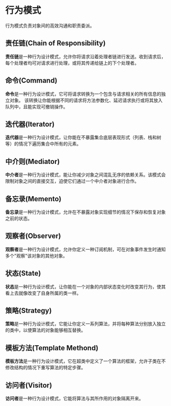 # 行为模式

行为模式负责对象间的高效沟通和职责委派。

## 责任链(Chain of Responsibility)

**责任链**是一种行为设计模式，允许你将请求沿着处理者链进行发送。收到请求后，每个处理者均可对请求进行处理，或将其传递给链上的下个处理者。

## 命令(Command)

**命令**是一种行为设计模式，它可将请求转换为一个包含与请求相关的所有信息的独立对象。
该转换让你能根据不同的请求将方法参数化、延迟请求执行或将其放入队列中，且能实现可撤销操作。

## 迭代器(Iterator)

**迭代器**是一种行为设计模式，让你能在不暴露集合底层表现形式（列表、栈和树等）的情况下遍历集合中所有的元素。

## 中介则(Mediator)

**中介者**是一种行为设计模式，能让你减少对象之间混乱无序的依赖关系。该模式会限制对象之间的直接交互，迫使它们通过一个中介者对象进行合作。

## 备忘录(Memento)

**备忘录**是一种行为设计模式，允许在不暴露对象实现细节的情况下保存和恢复对象之前的状态。

## 观察者(Observer)

**观察者**是一种行为设计模式，允许你定义一种订阅机制，可在对象事件发生时通知多个"观察"该对象的其他对象。

## 状态(State)

**状态**是一种行为设计模式，让你能在一个对象的内部状态变化时改变其行为，使其看上去就像改变了自身所属的类一样。

## 策略(Strategy)

**策略**是一种行为设计模式，它能让你定义一系列算法，并将每种算法分别放入独立的类中，以使算法的对象能够相互替换。

## 模板方法(Template Methond)

**模板方法**是一种行为设计模式，它在超类中定义了一个算法的框架，允许子类在不修改结构的情况下重写算法的特定步骤。

## 访问者(Visitor)

**访问者**是一种行为设计模式，它能将算法与其所作用的对象隔离开来。

